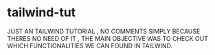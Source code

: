 # tailwind-tut
JUST AN TAILWIND TUTORIAL , NO COMMENTS SIMPLY BECAUSE THERES NO NEED OF IT , THE MAIN OBJECTIVE WAS TO CHECK OUT WHICH FUNCTIONALITIES WE CAN FOUND IN TAILWIND.
